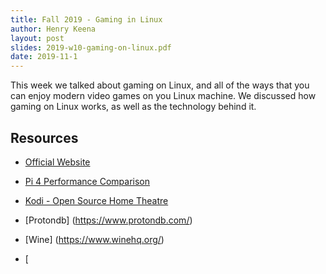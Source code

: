 ```yaml
---
title: Fall 2019 - Gaming in Linux
author: Henry Keena
layout: post
slides: 2019-w10-gaming-on-linux.pdf
date: 2019-11-1
---
```


This week we talked about gaming on Linux, and all of the ways that you can enjoy modern video games on you Linux machine.
We discussed how gaming on Linux works, as well as the technology behind it. 

## Resources

- [Official Website](https://www.raspberrypi.org/)
- [Pi 4 Performance Comparison](https://www.tomshardware.com/reviews/raspberry-pi-4-b,6193.html)
- [Kodi - Open Source Home Theatre](https://kodi.tv/)

- [Protondb] (https://www.protondb.com/)
- [Wine] (https://www.winehq.org/)
- [
